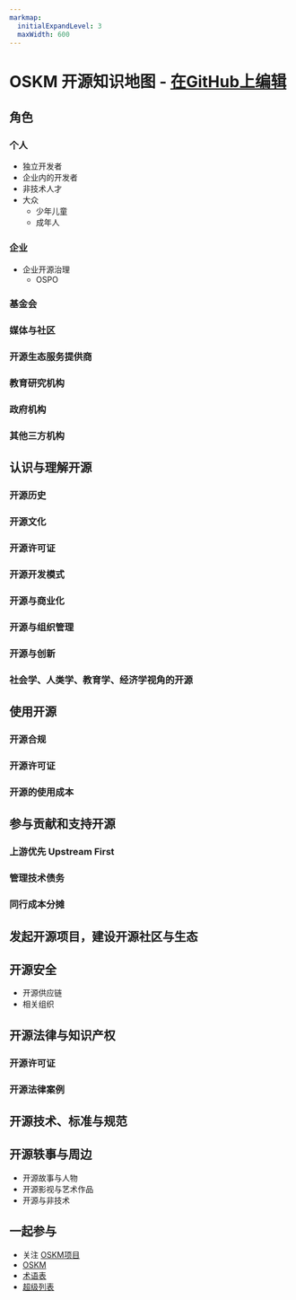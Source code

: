```yaml
---
markmap:
  initialExpandLevel: 3
  maxWidth: 600
---
```


# OSKM 开源知识地图  -  [在GitHub上编辑](https://github.com/OpenSourceKM/oskm)

## 角色
### 个人
- 独立开发者
- 企业内的开发者
- 非技术人才
- 大众 
  - 少年儿童
  - 成年人 
### 企业 
- 企业开源治理
  -  OSPO 
### 基金会
### 媒体与社区
### 开源生态服务提供商
### 教育研究机构
### 政府机构 
### 其他三方机构


## 认识与理解开源
### 开源历史
### 开源文化
### 开源许可证
### 开源开发模式
### 开源与商业化
### 开源与组织管理
### 开源与创新 
### 社会学、人类学、教育学、经济学视角的开源 


## 使用开源
### 开源合规
### 开源许可证 
### 开源的使用成本


## 参与贡献和支持开源
### 上游优先 Upstream First
### 管理技术债务 
### 同行成本分摊 


## 发起开源项目，建设开源社区与生态


## 开源安全 
- 开源供应链 
- 相关组织


## 开源法律与知识产权
### 开源许可证 
### 开源法律案例 

## 开源技术、标准与规范

## 开源轶事与周边
- 开源故事与人物
- 开源影视与艺术作品 
- 开源与非技术 


## 一起参与
- 关注 [OSKM项目](https://github.com/opensourcekm)
- [OSKM](https://github.com/OpenSourceKM/oskm)
- [术语表](https://github.com/OpenSourceKM/glossary) 
- [超级列表](https://github.com/OpenSourceKM/list-of-list)
